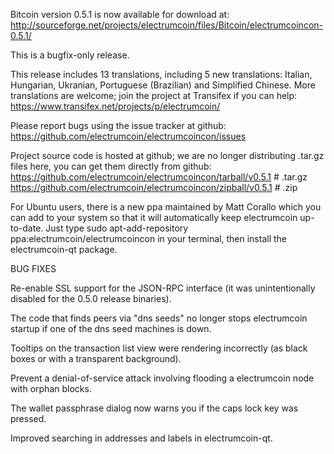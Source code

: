 Bitcoin version 0.5.1 is now available for download at:
http://sourceforge.net/projects/electrumcoin/files/Bitcoin/electrumcoincon-0.5.1/

This is a bugfix-only release.

This release includes 13 translations, including 5 new translations:
Italian, Hungarian, Ukranian, Portuguese (Brazilian) and Simplified Chinese.
More translations are welcome; join the project at Transifex if you can help:
https://www.transifex.net/projects/p/electrumcoin/

Please report bugs using the issue tracker at github:
https://github.com/electrumcoin/electrumcoincon/issues

Project source code is hosted at github; we are no longer
distributing .tar.gz files here, you can get them
directly from github:
https://github.com/electrumcoin/electrumcoincon/tarball/v0.5.1  # .tar.gz
https://github.com/electrumcoin/electrumcoincon/zipball/v0.5.1  # .zip

For Ubuntu users, there is a new ppa maintained by Matt Corallo which
you can add to your system so that it will automatically keep
electrumcoin up-to-date.  Just type
sudo apt-add-repository ppa:electrumcoin/electrumcoincon
in your terminal, then install the electrumcoin-qt package.


BUG FIXES

Re-enable SSL support for the JSON-RPC interface (it was unintentionally
disabled for the 0.5.0 release binaries).

The code that finds peers via "dns seeds" no longer stops electrumcoin startup
if one of the dns seed machines is down.

Tooltips on the transaction list view were rendering incorrectly (as black boxes
or with a transparent background).

Prevent a denial-of-service attack involving flooding a electrumcoin node with
orphan blocks.

The wallet passphrase dialog now warns you if the caps lock key was pressed.

Improved searching in addresses and labels in electrumcoin-qt.
